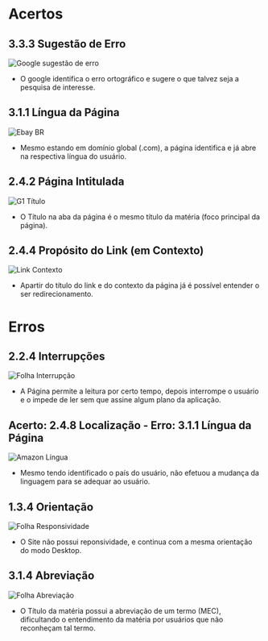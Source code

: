 # Acertos

## 3.3.3 Sugestão de Erro

![Google sugestão de erro](https://user-images.githubusercontent.com/90697121/205183830-078821f4-6385-4cd8-aa66-99cffec9c95a.png)

- O google identifica o erro ortográfico e sugere o que talvez seja a pesquisa de interesse.

## 3.1.1 Língua da Página

![Ebay BR](https://user-images.githubusercontent.com/90697121/205184412-ecfc1a7f-033d-482f-8153-7c7e8d825d21.png)

- Mesmo estando em domínio global (.com), a página identifica e já abre na respectiva língua do usuário.

## 2.4.2 Página Intitulada

![G1 Título](https://user-images.githubusercontent.com/90697121/205186256-b373e72b-a265-4537-98d6-6ded9dd14568.png)

- O Título na aba da página é o mesmo título da matéria (foco principal da página).

## 2.4.4 Propósito do Link (em Contexto) 

![Link Contexto](https://user-images.githubusercontent.com/90697121/205187336-ae155d15-1a18-4992-a9c1-06a1b9f139a4.png)

- Apartir do título do link e do contexto da página já é possível entender o ser redirecionamento.

# Erros

## 2.2.4 Interrupções

![Folha Interrupção](https://user-images.githubusercontent.com/90697121/205190733-6e983afe-79b1-4c4f-a5db-6d874b018166.png)

- A Página permite a leitura por certo tempo, depois interrompe o usuário e o impede de ler sem que assine algum plano da aplicação.

## Acerto: 2.4.8 Localização - Erro: 3.1.1 Língua da Página

![Amazon Língua](https://user-images.githubusercontent.com/90697121/205191657-9b3dc52f-bcae-40c7-b043-3ad7a6edfb12.png)

- Mesmo tendo identificado o país do usuário, não efetuou a mudança da linguagem para se adequar ao usuário.

## 1.3.4 Orientação

![Folha Responsividade](https://user-images.githubusercontent.com/90697121/205192562-77319a8f-cdaa-43ff-9229-697a40a22493.png)

- O Site não possui reponsividade, e continua com a mesma orientação do modo Desktop.

## 3.1.4 Abreviação

![Folha Abreviação](https://user-images.githubusercontent.com/90697121/205193001-7843216b-5307-494d-bf04-004bc2f5096e.png)

- O Título da matéria possui a abreviação de um termo (MEC), dificultando o entendimento da matéria por usuários que não reconheçam tal termo.
